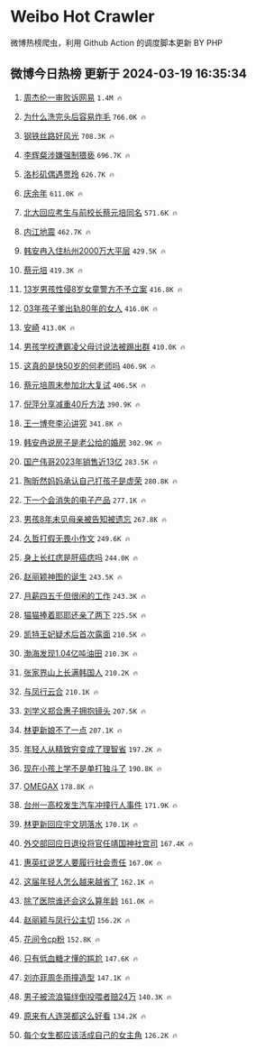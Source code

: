 # Weibo Hot Crawler 



微博热榜爬虫，利用 Github Action 的调度脚本更新 BY PHP 


## 微博今日热榜 更新于 2024-03-19 16:35:34 
1. [周杰伦一审败诉网易](https://s.weibo.com/weibo?q=%23%E5%91%A8%E6%9D%B0%E4%BC%A6%E4%B8%80%E5%AE%A1%E8%B4%A5%E8%AF%89%E7%BD%91%E6%98%93%23&t=31&band_rank=1&Refer=top) `1.4M 🔥` 

1. [为什么洗完头后容易炸毛](https://s.weibo.com/weibo?q=%23%E4%B8%BA%E4%BB%80%E4%B9%88%E6%B4%97%E5%AE%8C%E5%A4%B4%E5%90%8E%E5%AE%B9%E6%98%93%E7%82%B8%E6%AF%9B%23&t=31&band_rank=2&Refer=top) `766.0K 🔥` 

1. [钢铁丝路好风光](https://s.weibo.com/weibo?q=%23%E9%92%A2%E9%93%81%E4%B8%9D%E8%B7%AF%E5%A5%BD%E9%A3%8E%E5%85%89%23&t=31&band_rank=3&Refer=top) `708.3K 🔥` 

1. [李辉粲涉嫌强制猥亵](https://s.weibo.com/weibo?q=%23%E6%9D%8E%E8%BE%89%E7%B2%B2%E6%B6%89%E5%AB%8C%E5%BC%BA%E5%88%B6%E7%8C%A5%E4%BA%B5%23&t=31&band_rank=4&Refer=top) `696.7K 🔥` 

1. [洛杉矶偶遇贾玲](https://s.weibo.com/weibo?q=%23%E6%B4%9B%E6%9D%89%E7%9F%B6%E5%81%B6%E9%81%87%E8%B4%BE%E7%8E%B2%23&t=31&band_rank=5&Refer=top) `626.7K 🔥` 

1. [庆余年](https://s.weibo.com/weibo?q=%E5%BA%86%E4%BD%99%E5%B9%B4&t=31&band_rank=6&Refer=top) `611.0K 🔥` 

1. [北大回应考生与前校长蔡元培同名](https://s.weibo.com/weibo?q=%23%E5%8C%97%E5%A4%A7%E5%9B%9E%E5%BA%94%E8%80%83%E7%94%9F%E4%B8%8E%E5%89%8D%E6%A0%A1%E9%95%BF%E8%94%A1%E5%85%83%E5%9F%B9%E5%90%8C%E5%90%8D%23&t=31&band_rank=7&Refer=top) `571.6K 🔥` 

1. [内江地震](https://s.weibo.com/weibo?q=%E5%86%85%E6%B1%9F%E5%9C%B0%E9%9C%87&t=31&band_rank=8&Refer=top) `462.7K 🔥` 

1. [韩安冉入住杭州2000万大平层](https://s.weibo.com/weibo?q=%23%E9%9F%A9%E5%AE%89%E5%86%89%E5%85%A5%E4%BD%8F%E6%9D%AD%E5%B7%9E2000%E4%B8%87%E5%A4%A7%E5%B9%B3%E5%B1%82%23&t=31&band_rank=9&Refer=top) `429.5K 🔥` 

1. [蔡元培](https://s.weibo.com/weibo?q=%E8%94%A1%E5%85%83%E5%9F%B9&t=31&band_rank=10&Refer=top) `419.3K 🔥` 

1. [13岁男孩性侵8岁女童警方不予立案](https://s.weibo.com/weibo?q=%2313%E5%B2%81%E7%94%B7%E5%AD%A9%E6%80%A7%E4%BE%B58%E5%B2%81%E5%A5%B3%E7%AB%A5%E8%AD%A6%E6%96%B9%E4%B8%8D%E4%BA%88%E7%AB%8B%E6%A1%88%23&t=31&band_rank=11&Refer=top) `416.8K 🔥` 

1. [03年孩子爹出轨80年的女人](https://s.weibo.com/weibo?q=%2303%E5%B9%B4%E5%AD%A9%E5%AD%90%E7%88%B9%E5%87%BA%E8%BD%A880%E5%B9%B4%E7%9A%84%E5%A5%B3%E4%BA%BA%23&t=31&band_rank=12&Refer=top) `416.0K 🔥` 

1. [安崎](https://s.weibo.com/weibo?q=%E5%AE%89%E5%B4%8E&t=31&band_rank=13&Refer=top) `413.0K 🔥` 

1. [男孩学校遭霸凌父母讨说法被踢出群](https://s.weibo.com/weibo?q=%23%E7%94%B7%E5%AD%A9%E5%AD%A6%E6%A0%A1%E9%81%AD%E9%9C%B8%E5%87%8C%E7%88%B6%E6%AF%8D%E8%AE%A8%E8%AF%B4%E6%B3%95%E8%A2%AB%E8%B8%A2%E5%87%BA%E7%BE%A4%23&t=31&band_rank=14&Refer=top) `410.0K 🔥` 

1. [这真的是快50岁的何老师吗](https://s.weibo.com/weibo?q=%23%E8%BF%99%E7%9C%9F%E7%9A%84%E6%98%AF%E5%BF%AB50%E5%B2%81%E7%9A%84%E4%BD%95%E8%80%81%E5%B8%88%E5%90%97%23&t=31&band_rank=15&Refer=top) `406.9K 🔥` 

1. [蔡元培周末参加北大复试](https://s.weibo.com/weibo?q=%23%E8%94%A1%E5%85%83%E5%9F%B9%E5%91%A8%E6%9C%AB%E5%8F%82%E5%8A%A0%E5%8C%97%E5%A4%A7%E5%A4%8D%E8%AF%95%23&t=31&band_rank=16&Refer=top) `406.5K 🔥` 

1. [倪萍分享减重40斤方法](https://s.weibo.com/weibo?q=%23%E5%80%AA%E8%90%8D%E5%88%86%E4%BA%AB%E5%87%8F%E9%87%8D40%E6%96%A4%E6%96%B9%E6%B3%95%23&t=31&band_rank=17&Refer=top) `390.9K 🔥` 

1. [王一博夸李沁讲究](https://s.weibo.com/weibo?q=%23%E7%8E%8B%E4%B8%80%E5%8D%9A%E5%A4%B8%E6%9D%8E%E6%B2%81%E8%AE%B2%E7%A9%B6%23&t=31&band_rank=18&Refer=top) `341.8K 🔥` 

1. [韩安冉说房子是老公给的婚房](https://s.weibo.com/weibo?q=%23%E9%9F%A9%E5%AE%89%E5%86%89%E8%AF%B4%E6%88%BF%E5%AD%90%E6%98%AF%E8%80%81%E5%85%AC%E7%BB%99%E7%9A%84%E5%A9%9A%E6%88%BF%23&t=31&band_rank=19&Refer=top) `302.9K 🔥` 

1. [国产伟哥2023年销售近13亿](https://s.weibo.com/weibo?q=%23%E5%9B%BD%E4%BA%A7%E4%BC%9F%E5%93%A52023%E5%B9%B4%E9%94%80%E5%94%AE%E8%BF%9113%E4%BA%BF%23&t=31&band_rank=20&Refer=top) `283.5K 🔥` 

1. [陶昕然妈妈承认自己打孩子是虚荣](https://s.weibo.com/weibo?q=%23%E9%99%B6%E6%98%95%E7%84%B6%E5%A6%88%E5%A6%88%E6%89%BF%E8%AE%A4%E8%87%AA%E5%B7%B1%E6%89%93%E5%AD%A9%E5%AD%90%E6%98%AF%E8%99%9A%E8%8D%A3%23&t=31&band_rank=21&Refer=top) `280.8K 🔥` 

1. [下一个会消失的电子产品](https://s.weibo.com/weibo?q=%23%E4%B8%8B%E4%B8%80%E4%B8%AA%E4%BC%9A%E6%B6%88%E5%A4%B1%E7%9A%84%E7%94%B5%E5%AD%90%E4%BA%A7%E5%93%81%23&t=31&band_rank=22&Refer=top) `277.1K 🔥` 

1. [男孩8年未见母亲被告知被遗忘](https://s.weibo.com/weibo?q=%23%E7%94%B7%E5%AD%A98%E5%B9%B4%E6%9C%AA%E8%A7%81%E6%AF%8D%E4%BA%B2%E8%A2%AB%E5%91%8A%E7%9F%A5%E8%A2%AB%E9%81%97%E5%BF%98%23&t=31&band_rank=23&Refer=top) `267.8K 🔥` 

1. [久哲打假无畏小作文](https://s.weibo.com/weibo?q=%23%E4%B9%85%E5%93%B2%E6%89%93%E5%81%87%E6%97%A0%E7%95%8F%E5%B0%8F%E4%BD%9C%E6%96%87%23&t=31&band_rank=24&Refer=top) `249.6K 🔥` 

1. [身上长红痣是肝癌痣吗](https://s.weibo.com/weibo?q=%23%E8%BA%AB%E4%B8%8A%E9%95%BF%E7%BA%A2%E7%97%A3%E6%98%AF%E8%82%9D%E7%99%8C%E7%97%A3%E5%90%97%23&t=31&band_rank=25&Refer=top) `244.0K 🔥` 

1. [赵丽颖神图的诞生](https://s.weibo.com/weibo?q=%23%E8%B5%B5%E4%B8%BD%E9%A2%96%E7%A5%9E%E5%9B%BE%E7%9A%84%E8%AF%9E%E7%94%9F%23&t=31&band_rank=26&Refer=top) `243.5K 🔥` 

1. [月薪四五千但很闲的工作](https://s.weibo.com/weibo?q=%23%E6%9C%88%E8%96%AA%E5%9B%9B%E4%BA%94%E5%8D%83%E4%BD%86%E5%BE%88%E9%97%B2%E7%9A%84%E5%B7%A5%E4%BD%9C%23&t=31&band_rank=27&Refer=top) `243.3K 🔥` 

1. [猫猫捧着耶耶还亲了两下](https://s.weibo.com/weibo?q=%E7%8C%AB%E7%8C%AB%E6%8D%A7%E7%9D%80%E8%80%B6%E8%80%B6%E8%BF%98%E4%BA%B2%E4%BA%86%E4%B8%A4%E4%B8%8B&t=31&band_rank=28&Refer=top) `225.5K 🔥` 

1. [凯特王妃疑术后首次露面](https://s.weibo.com/weibo?q=%23%E5%87%AF%E7%89%B9%E7%8E%8B%E5%A6%83%E7%96%91%E6%9C%AF%E5%90%8E%E9%A6%96%E6%AC%A1%E9%9C%B2%E9%9D%A2%23&t=31&band_rank=29&Refer=top) `210.5K 🔥` 

1. [渤海发现1.04亿吨油田](https://s.weibo.com/weibo?q=%23%E6%B8%A4%E6%B5%B7%E5%8F%91%E7%8E%B01.04%E4%BA%BF%E5%90%A8%E6%B2%B9%E7%94%B0%23&t=31&band_rank=30&Refer=top) `210.3K 🔥` 

1. [张家界山上长满韩国人](https://s.weibo.com/weibo?q=%23%E5%BC%A0%E5%AE%B6%E7%95%8C%E5%B1%B1%E4%B8%8A%E9%95%BF%E6%BB%A1%E9%9F%A9%E5%9B%BD%E4%BA%BA%23&t=31&band_rank=31&Refer=top) `210.2K 🔥` 

1. [与凤行云合](https://s.weibo.com/weibo?q=%23%E4%B8%8E%E5%87%A4%E8%A1%8C%E4%BA%91%E5%90%88%23&t=31&band_rank=32&Refer=top) `210.1K 🔥` 

1. [刘学义郑合惠子拥抱镜头](https://s.weibo.com/weibo?q=%23%E5%88%98%E5%AD%A6%E4%B9%89%E9%83%91%E5%90%88%E6%83%A0%E5%AD%90%E6%8B%A5%E6%8A%B1%E9%95%9C%E5%A4%B4%23&t=31&band_rank=33&Refer=top) `207.5K 🔥` 

1. [林更新娘不了一点](https://s.weibo.com/weibo?q=%23%E6%9E%97%E6%9B%B4%E6%96%B0%E5%A8%98%E4%B8%8D%E4%BA%86%E4%B8%80%E7%82%B9%23&t=31&band_rank=34&Refer=top) `207.1K 🔥` 

1. [年轻人从精致穷变成了理智省](https://s.weibo.com/weibo?q=%23%E5%B9%B4%E8%BD%BB%E4%BA%BA%E4%BB%8E%E7%B2%BE%E8%87%B4%E7%A9%B7%E5%8F%98%E6%88%90%E4%BA%86%E7%90%86%E6%99%BA%E7%9C%81%23&t=31&band_rank=35&Refer=top) `197.2K 🔥` 

1. [现在小孩上学不是单打独斗了](https://s.weibo.com/weibo?q=%23%E7%8E%B0%E5%9C%A8%E5%B0%8F%E5%AD%A9%E4%B8%8A%E5%AD%A6%E4%B8%8D%E6%98%AF%E5%8D%95%E6%89%93%E7%8B%AC%E6%96%97%E4%BA%86%23&t=31&band_rank=36&Refer=top) `190.8K 🔥` 

1. [OMEGAX](https://s.weibo.com/weibo?q=OMEGAX&t=31&band_rank=37&Refer=top) `178.8K 🔥` 

1. [台州一高校发生汽车冲撞行人事件](https://s.weibo.com/weibo?q=%23%E5%8F%B0%E5%B7%9E%E4%B8%80%E9%AB%98%E6%A0%A1%E5%8F%91%E7%94%9F%E6%B1%BD%E8%BD%A6%E5%86%B2%E6%92%9E%E8%A1%8C%E4%BA%BA%E4%BA%8B%E4%BB%B6%23&t=31&band_rank=38&Refer=top) `171.9K 🔥` 

1. [林更新回应宇文玥落水](https://s.weibo.com/weibo?q=%23%E6%9E%97%E6%9B%B4%E6%96%B0%E5%9B%9E%E5%BA%94%E5%AE%87%E6%96%87%E7%8E%A5%E8%90%BD%E6%B0%B4%23&t=31&band_rank=39&Refer=top) `170.1K 🔥` 

1. [外交部回应日退役将官任靖国神社宫司](https://s.weibo.com/weibo?q=%23%E5%A4%96%E4%BA%A4%E9%83%A8%E5%9B%9E%E5%BA%94%E6%97%A5%E9%80%80%E5%BD%B9%E5%B0%86%E5%AE%98%E4%BB%BB%E9%9D%96%E5%9B%BD%E7%A5%9E%E7%A4%BE%E5%AE%AB%E5%8F%B8%23&t=31&band_rank=40&Refer=top) `167.4K 🔥` 

1. [惠英红说艺人要履行社会责任](https://s.weibo.com/weibo?q=%23%E6%83%A0%E8%8B%B1%E7%BA%A2%E8%AF%B4%E8%89%BA%E4%BA%BA%E8%A6%81%E5%B1%A5%E8%A1%8C%E7%A4%BE%E4%BC%9A%E8%B4%A3%E4%BB%BB%23&t=31&band_rank=41&Refer=top) `167.0K 🔥` 

1. [这届年轻人怎么越来越省了](https://s.weibo.com/weibo?q=%23%E8%BF%99%E5%B1%8A%E5%B9%B4%E8%BD%BB%E4%BA%BA%E6%80%8E%E4%B9%88%E8%B6%8A%E6%9D%A5%E8%B6%8A%E7%9C%81%E4%BA%86%23&t=31&band_rank=42&Refer=top) `162.1K 🔥` 

1. [除了医院谁还会这么算年龄](https://s.weibo.com/weibo?q=%23%E9%99%A4%E4%BA%86%E5%8C%BB%E9%99%A2%E8%B0%81%E8%BF%98%E4%BC%9A%E8%BF%99%E4%B9%88%E7%AE%97%E5%B9%B4%E9%BE%84%23&t=31&band_rank=43&Refer=top) `161.0K 🔥` 

1. [赵丽颖与凤行公主切](https://s.weibo.com/weibo?q=%23%E8%B5%B5%E4%B8%BD%E9%A2%96%E4%B8%8E%E5%87%A4%E8%A1%8C%E5%85%AC%E4%B8%BB%E5%88%87%23&t=31&band_rank=44&Refer=top) `156.2K 🔥` 

1. [花间令cp粉](https://s.weibo.com/weibo?q=%23%E8%8A%B1%E9%97%B4%E4%BB%A4cp%E7%B2%89%23&t=31&band_rank=45&Refer=top) `152.8K 🔥` 

1. [只有低血糖才懂的尴尬](https://s.weibo.com/weibo?q=%23%E5%8F%AA%E6%9C%89%E4%BD%8E%E8%A1%80%E7%B3%96%E6%89%8D%E6%87%82%E7%9A%84%E5%B0%B4%E5%B0%AC%23&t=31&band_rank=46&Refer=top) `147.6K 🔥` 

1. [刘亦菲周冬雨撞造型](https://s.weibo.com/weibo?q=%23%E5%88%98%E4%BA%A6%E8%8F%B2%E5%91%A8%E5%86%AC%E9%9B%A8%E6%92%9E%E9%80%A0%E5%9E%8B%23&t=31&band_rank=47&Refer=top) `147.1K 🔥` 

1. [男子被流浪猫绊倒投喂者赔24万](https://s.weibo.com/weibo?q=%23%E7%94%B7%E5%AD%90%E8%A2%AB%E6%B5%81%E6%B5%AA%E7%8C%AB%E7%BB%8A%E5%80%92%E6%8A%95%E5%96%82%E8%80%85%E8%B5%9424%E4%B8%87%23&t=31&band_rank=48&Refer=top) `140.3K 🔥` 

1. [原来有人连哭都这么好看](https://s.weibo.com/weibo?q=%E5%8E%9F%E6%9D%A5%E6%9C%89%E4%BA%BA%E8%BF%9E%E5%93%AD%E9%83%BD%E8%BF%99%E4%B9%88%E5%A5%BD%E7%9C%8B&t=31&band_rank=49&Refer=top) `134.2K 🔥` 

1. [每个女生都应该活成自己的女主角](https://s.weibo.com/weibo?q=%23%E6%AF%8F%E4%B8%AA%E5%A5%B3%E7%94%9F%E9%83%BD%E5%BA%94%E8%AF%A5%E6%B4%BB%E6%88%90%E8%87%AA%E5%B7%B1%E7%9A%84%E5%A5%B3%E4%B8%BB%E8%A7%92%23&t=31&band_rank=50&Refer=top) `126.2K 🔥` 

